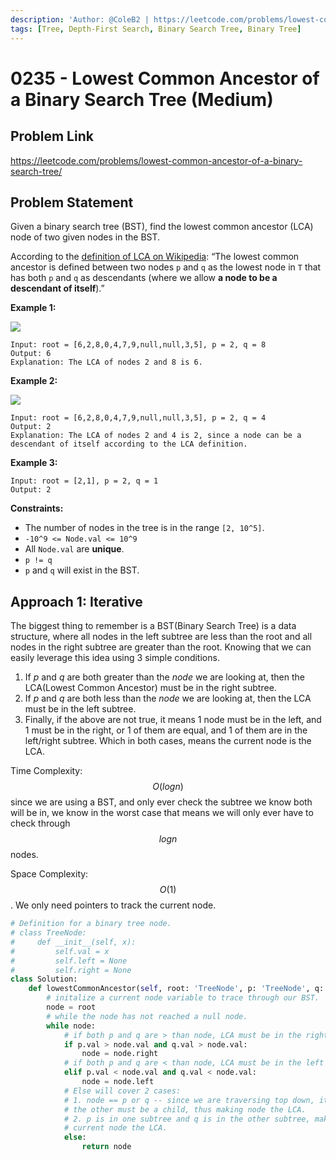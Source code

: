 ```yaml
---
description: 'Author: @ColeB2 | https://leetcode.com/problems/lowest-common-ancestor-of-a-binary-search-tree/'
tags: [Tree, Depth-First Search, Binary Search Tree, Binary Tree]
---
```


# 0235 - Lowest Common Ancestor of a Binary Search Tree (Medium)

## Problem Link

https://leetcode.com/problems/lowest-common-ancestor-of-a-binary-search-tree/

## Problem Statement

Given a binary search tree (BST), find the lowest common ancestor (LCA) node of two given nodes in the BST.

According to the [definition of LCA on Wikipedia](https://en.wikipedia.org/wiki/Lowest_common_ancestor): “The lowest common ancestor is defined between two nodes `p` and `q` as the lowest node in `T` that has both `p` and `q` as descendants (where we allow **a node to be a descendant of itself**).”


**Example 1:**

![](https://assets.leetcode.com/uploads/2018/12/14/binarysearchtree_improved.png)

```
Input: root = [6,2,8,0,4,7,9,null,null,3,5], p = 2, q = 8
Output: 6
Explanation: The LCA of nodes 2 and 8 is 6.
```

**Example 2:**

![](https://assets.leetcode.com/uploads/2018/12/14/binarysearchtree_improved.png)

```
Input: root = [6,2,8,0,4,7,9,null,null,3,5], p = 2, q = 4
Output: 2
Explanation: The LCA of nodes 2 and 4 is 2, since a node can be a descendant of itself according to the LCA definition.
```

**Example 3:**

```
Input: root = [2,1], p = 2, q = 1
Output: 2
```

**Constraints:**

- The number of nodes in the tree is in the range `[2, 10^5]`.
- `-10^9 <= Node.val <= 10^9`
- All `Node.val` are **unique**.
- `p != q`
- `p` and `q` will exist in the BST.

## Approach 1: Iterative

The biggest thing to remember is a BST(Binary Search Tree) is a data structure, where all nodes in the left subtree are less than the root and all nodes in the right subtree are greater than the root. Knowing that we can easily leverage this idea using 3 simple conditions.

1. If $p$ and $q$ are both greater than the $node$ we are looking at, then the LCA(Lowest Common Ancestor) must be in the right subtree.
2. If $p$ and $q$ are both less than the $node$ we are looking at, then the LCA must be in the left subtree.
3. Finally, if the above are not true, it means 1 node must be in the left, and 1 must be in the right, or 1 of them are equal, and 1 of them are in the left/right subtree. Which in both cases, means the current node is the LCA.

Time Complexity: $$O(log n)$$ since we are using a BST, and only ever check the subtree we know both will be in, we know in the worst case that means we will only ever have to check through $$log n$$ nodes.

Space Complexity: $$O(1)$$. We only need pointers to track the current node.

<Tabs>
<TabItem value="python" label="Python">
<SolutionAuthor name="@ColeB2"/>

```py
# Definition for a binary tree node.
# class TreeNode:
#     def __init__(self, x):
#         self.val = x
#         self.left = None
#         self.right = None
class Solution:
    def lowestCommonAncestor(self, root: 'TreeNode', p: 'TreeNode', q: 'TreeNode') -> 'TreeNode':
        # initalize a current node variable to trace through our BST.
        node = root
        # while the node has not reached a null node.
        while node:
            # if both p and q are > than node, LCA must be in the right subtree.
            if p.val > node.val and q.val > node.val:
                node = node.right
            # if both p and q are < than node, LCA must be in the left subtree.
            elif p.val < node.val and q.val < node.val:
                node = node.left
            # Else will cover 2 cases:
            # 1. node == p or q -- since we are traversing top down, it means
            # the other must be a child, thus making node the LCA.
            # 2. p is in one subtree and q is in the other subtree, making the 
            # current node the LCA.
            else:
                return node
```

</TabItem>
</Tabs>